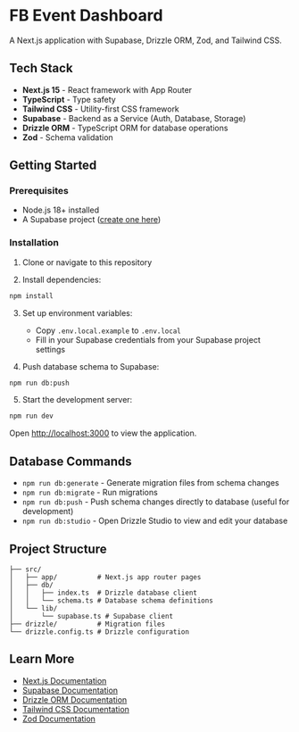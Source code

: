 # FB Event Dashboard

A Next.js application with Supabase, Drizzle ORM, Zod, and Tailwind CSS.

## Tech Stack

- **Next.js 15** - React framework with App Router
- **TypeScript** - Type safety
- **Tailwind CSS** - Utility-first CSS framework
- **Supabase** - Backend as a Service (Auth, Database, Storage)
- **Drizzle ORM** - TypeScript ORM for database operations
- **Zod** - Schema validation

## Getting Started

### Prerequisites

- Node.js 18+ installed
- A Supabase project ([create one here](https://supabase.com))

### Installation

1. Clone or navigate to this repository

2. Install dependencies:

```bash
npm install
```

3. Set up environment variables:
   - Copy `.env.local.example` to `.env.local`
   - Fill in your Supabase credentials from your Supabase project settings

4. Push database schema to Supabase:

```bash
npm run db:push
```

5. Start the development server:

```bash
npm run dev
```

Open [http://localhost:3000](http://localhost:3000) to view the application.

## Database Commands

- `npm run db:generate` - Generate migration files from schema changes
- `npm run db:migrate` - Run migrations
- `npm run db:push` - Push schema changes directly to database (useful for development)
- `npm run db:studio` - Open Drizzle Studio to view and edit your database

## Project Structure

```
├── src/
│   ├── app/          # Next.js app router pages
│   ├── db/
│   │   ├── index.ts  # Drizzle database client
│   │   └── schema.ts # Database schema definitions
│   └── lib/
│       └── supabase.ts # Supabase client
├── drizzle/          # Migration files
└── drizzle.config.ts # Drizzle configuration
```

## Learn More

- [Next.js Documentation](https://nextjs.org/docs)
- [Supabase Documentation](https://supabase.com/docs)
- [Drizzle ORM Documentation](https://orm.drizzle.team)
- [Tailwind CSS Documentation](https://tailwindcss.com/docs)
- [Zod Documentation](https://zod.dev)
